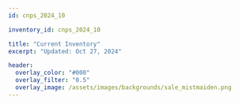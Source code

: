```yaml
---
id: cnps_2024_10

inventory_id: cnps_2024_10

title: "Current Inventory"
excerpt: "Updated: Oct 27, 2024" 

header:
  overlay_color: "#000"
  overlay_filter: "0.5"
  overlay_image: /assets/images/backgrounds/sale_mistmaiden.png
---
```


